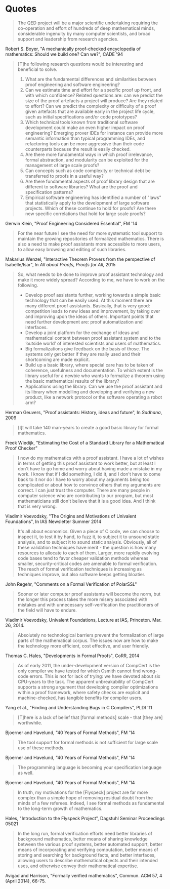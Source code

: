 Quotes
======

> The QED project will be a major scientific undertaking requiring the co-operation and effort of hundreds of deep mathematical minds, considerable ingenuity by many computer scientists, and broad support and leadership from research agencies.

Robert S. Boyer, "A mechanically proof-checked encyclopedia of mathematics: Should we build one? Can we?", CADE '94

> [T]he following research questions would be interesting and beneficial to solve.
> 1. What are the fundamental differences and similarities between proof engineering and software engineering?
> 2. Can we estimate time and effort for a specific proof up front, and with which confidence? Related questions are: can we predict the size of the proof artefacts a project will produce? Are they related to effort? Can we predict the complexity or difficulty of a proof given artefacts that are available early in the project life cycle, such as initial specifications and/or code prototypes?
> 3. Which technical tools known from traditional software development could make an even higher impact on proof engineering? Emerging prover IDEs for instance can provide more semantic information than typical programming IDEs, and refactoring tools can be more aggressive than their code counterparts because the result is easily checked.
> 4. Are there more fundamental ways in which proof irrelevance, formal abstraction, and modularity can be exploited for the management of large scale proofs?
> 5. Can concepts such as code complexity or technical debt be transferred to proofs in a useful way?
> 6. Are there fundamental aspects of proof library design that are different to software libraries? What are the proof and specification patterns?
> 7. Empirical software engineering has identified a number of "laws" that statistically apply to the development of large software projects. Which of these continue to hold for proofs? Are there new specific correlations that hold for large scale proofs?

Gerwin Klein, "Proof Engineering Considered Essential", FM '14

> For the near future I see the need for more systematic tool support to maintain the growing repositories of formalized mathematics. There is also a need to make proof assistants more accessible to more users, to allow easy browsing and editing of such libraries.

Makarius Wenzel, "Interactive Theorem Provers from the perspective of Isabelle/Isar", In _All about Proofs, Proofs for All_, 2015

> So, what needs to be done to improve proof assistant technology and make it more widely spread? According to me, we have to work on the following.
> * Develop proof assistants further, working towards a simple basic technology that can be easily used. At this moment there are many different proof assistants. Basically, that is very good: competition leads to new ideas and improvement, by taking over and improving upon the ideas of others. Important points that need further development are: proof automatization and interfaces.
> * Develop a joint platform for the exchange of ideas and mathematical content between proof assistant system and to the ‘outside world’ of interested scientists and users of mathematics.
> * Big formalizations give feedback on the basis of those. The systems only get better if they are really used and their shortcoming are made explicit.
> * Build up a basic library, where special care has to be taken of coherence, usefulness and documentation. To which extent is the library useful for a newbie who wants to formalize a theorem using the basic mathematical results of the library?
> * Applications using the library. Can we use the proof assistant and its library when modelling and developing and verifying a new product, like a network protocol or the software operating a robot arm?

Herman Geuvers, "Proof assistants: History, ideas and future", In _Sadhana_, 2009

> [I]t will take 140 man-years to create a good basic library for formal mathematics.

Freek Wiedijk, "Estimating the Cost of a Standard Library for a Mathematical Proof Checker"

> I now do my mathematics with a proof assistant. I have a lot of wishes in terms of getting this proof assistant to work better, but at least I don't have to go home and worry about having made a mistake in my work. I know that if I did something, I did it, and I don't have to come back to it nor do I have to worry about my arguments being too complicated or about how to convince others that my arguments are correct. I can just trust the computer. There are many people in computer science who are contributing to our program, but most mathematicians still don't believe that it is a good idea. And I think that is very wrong.

Vladimir Voevodsky, "The Origins and Motivations of Univalent Foundations", In IAS Newsletter Summer 2014

> It's all about economics. Given a piece of C code, we can choose to inspect it, to test it by hand, to fuzz it, to subject it to unsound static analysis, and to subject it to sound static analysis. Obviously, all of these validation techniques have merit - the question is how many resources to allocate to each of them. Larger, more rapidly evolving code bases tend to favor cheaper validation methods whereas smaller, security-critical codes are amenable to formal verification. The reach of formal verification techniques is increasing as techniques improve, but also software keeps getting bloatier.

John Regehr, "Comments on a Formal Verification of PolarSSL"

> Sooner or later computer proof assistants will become the norm, but the longer this process takes the more misery associated with mistakes and with unnecessary self-verification the practitioners of the field will have to endure.

Vladimir Voevodsky, Univalent Foundations, Lecture at IAS, Princeton. Mar. 26, 2014.

> Absolutely no technological barriers prevent the formalization of large parts of the mathematical corpus. The issues now are how to make the technology more efficient, cost effective, and user friendly.

Thomas C. Hales, "Developments in Formal Proofs", CoRR, 2014

> As of early 2011, the under-development version of CompCert is the only compiler we have tested for which Csmith cannot find wrong-code errors. This is not for lack of trying: we have devoted about six CPU-years to the task. The apparent unbreakability of CompCert supports a strong argument that developing compiler optimizations within a proof framework, where safety checks are explicit and machine-checked, has tangible benefits for compiler users.

Yang et al., "Finding and Understanding Bugs in C Compilers", PLDI '11

> [T]here is a lack of belief that [formal methods] scale - that [they are] worthwhile.

Bjoerner and Havelund, "40 Years of Formal Methods", FM '14

> The tool support for formal methods is not sufficient for large scale use of these methods.

Bjoerner and Havelund, "40 Years of Formal Methods", FM '14

> The programming language is becoming your specification language as well.

Bjoerner and Havelund, "40 Years of Formal Methods", FM '14

> In truth, my motivations for the [Flyspeck] project are far more complex than a simple hope of removing residual doubt from the minds of a few referees. Indeed, I see formal methods as fundamental to the long-term growth of mathematics.

Hales, "Introduction to the Flyspeck Project", Dagstuhl Seminar Proceedings 05021

> In the long run, formal verification efforts need better libraries of background mathematics, better means of sharing knowledge between the various proof systems, better automated support, better means of incorporating and verifying computation, better means of storing and searching for background facts, and better interfaces, allowing users to describe mathematical objects and their intended uses, and otherwise convey their mathematical expertise. 

Avigad and Harrison, "Formally verified mathematics", Commun. ACM 57, 4 (April 2014), 66-75.
